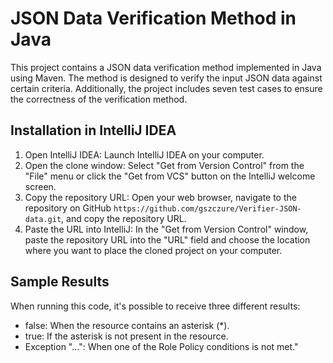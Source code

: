 # JSON Data Verification Method in Java

This project contains a JSON data verification method implemented in Java using Maven. The method is designed to verify the input JSON data against certain criteria. Additionally, the project includes seven test cases to ensure the correctness of the verification method.

## Installation in IntelliJ IDEA

1. Open IntelliJ IDEA: Launch IntelliJ IDEA on your computer.
2. Open the clone window: Select "Get from Version Control" from the "File" menu or click the "Get from VCS" button on the IntelliJ welcome screen.
3. Copy the repository URL: Open your web browser, navigate to the repository on GitHub `https://github.com/gszczure/Verifier-JSON-data.git`, and copy the repository URL.
4. Paste the URL into IntelliJ: In the "Get from Version Control" window, paste the repository URL into the "URL" field and choose the location where you want to place the cloned project on your computer.

## Sample Results

When running this code, it's possible to receive three different results:

- false: When the resource contains an asterisk (*).
- true: If the asterisk is not present in the resource.
- Exception "...": When one of the Role Policy conditions is not met."
